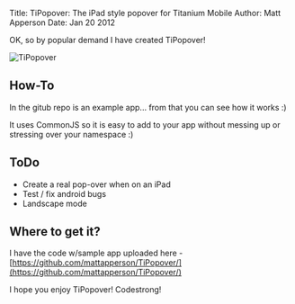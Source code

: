 Title: TiPopover: The iPad style popover for Titanium Mobile
Author: Matt Apperson
Date: Jan 20 2012

OK, so by popular demand I have created TiPopover!

![TiPopover](http://a.yfrog.com/img808/7238/jq4.png)
## How-To

In the gitub repo is an example app... from that you can see how it works :)

It uses CommonJS so it is easy to add to your app without messing up or stressing over your namespace :)

## ToDo

- Create a real pop-over when on an iPad
- Test / fix android bugs
- Landscape mode

## Where to get it?

I have the code w/sample app uploaded here - [https://github.com/mattapperson/TiPopover/](https://github.com/mattapperson/TiPopover/)

I hope you enjoy TiPopover! Codestrong!